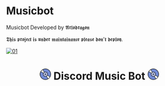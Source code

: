 # Musicbot
Musicbot Developed by 𝕬𝖗𝖑𝖔𝖉𝖗𝖆𝖌𝖔𝖓

𝕿𝖍𝖎𝖘 𝖕𝖗𝖔𝖏𝖊𝖈𝖙 𝖎𝖘 𝖚𝖓𝖉𝖊𝖗 𝖒𝖆𝖎𝖓𝖙𝖆𝖎𝖓𝖆𝖓𝖈𝖊 𝖕𝖑𝖊𝖆𝖘𝖊 𝖉𝖔𝖓'𝖙 𝖉𝖊𝖕𝖑𝖔𝖞.

  <a href="https://ibb.co/N6NMDtn"><img src="" alt="01" border="0" /></a>    
  
  <h1 align="center"><img src="./assets/logo.gif" width="30px"> Discord Music Bot <img src="./assets/logo.gif" width="30px"></h1>




  
